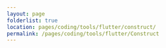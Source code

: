 ```yaml
---
layout: page
folderlist: true
location: pages/coding/tools/flutter/construct/
permalink: /pages/coding/tools/flutter/Construct
---
```

